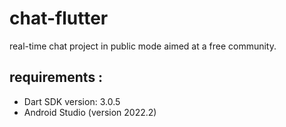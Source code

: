 # chat-flutter

real-time chat project in public mode aimed at a free community.

## requirements :
- Dart SDK version: 3.0.5
- Android Studio (version 2022.2)